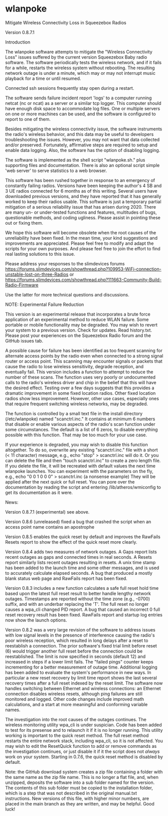 # wlanpoke
Mitigate Wireless Connectivity Loss in Squeezebox Radios

Version 0.8.7.1

Introduction

The wlanpoke software attempts to mitigate the "Wireless Connectivity Loss" issues suffered by the current version Squeezebox Baby radio software. The software periodically tests the wireless network, and if it fails for a while, restarts the wireless system without rebooting. The resulting network outage is under a minute, which may or may not interrupt music playback for a time or until resumed.

Connected ssh sessions frequently stay open during a restart.

The software sends failure incident report 'logs' to a computer running netcat (nc or ncat) as a server or a similar tcp logger. This computer should have enough disk space to accommodate log files. One or multiple servers on one or more machines can be used, and the software is configured to report to one of them.

Besides mitigating the wireless connectivity issue, the software instruments the radio's wireless behavior, and this data may be useful to developers troubleshooting the issues. However, you may not want that data collected and/or preserved. Fortunately, affirmative steps are required to setup and enable data logging. Also, the software has the option of disabling logging.

The software is implemented as the shell script "wlanpoke.sh." plus supporting files and documentation. There is also an optional script simple 'web server' to serve statistics to a web browser.

This software has been rushed together in response to an emergency of constantly failing radios. Versions have been keeping the author's 4 SB and 3 UE radios connected for 6 months as of this writing. Several users have downloaded previous versions, and they have reported that it has generally worked to keep their radios usable. This software is just a temporary partial mitigation of a serious reliability issue that has arisen during 2020. There are many un- or under-tested functions and features, multitudes of bugs, questionable methods, and coding ugliness. Please assist in pointing these out or fixing them.

We hope this software will become obsolete when the root causes of the unreliability have been fixed. In the mean time, your kind suggestions and improvements are appreciated. Please feel free to modify and adapt the scripts for your own purposes. And please feel free to join the effort to find real lasting solutions to this issue.

Please address your responses to the slimdevices forums  https://forums.slimdevices.com/showthread.php?109953-WiFi-connection-unstable-lost-on-three-Radios or https://forums.slimdevices.com/showthread.php?111663-Community-Build-Radio-Firmware

Use the latter for more technical questions and discussions.

NOTE: Experimental Failure Reduction

This version is an experimental release that incorporates a brute force application of an experimental method to reduce WLAN failure. Some portable or mobile functionality may be degraded. You may wish to revert your system to a previous version. Check for updates. Read history.txt. Please post your experiences on the Squeezebox Radio forum and the GitHub issues tab.

A possible cause for failure has been identified as too frequent scanning for alternate access points by the radio even when connected to a strong signal router or access point. This scanning may encounter signals or packets that cause the radio to lose wireless sensitivity, degrade reception, and eventually fail. This version includes a function to attempt to reduce the number of these scans. The function uses very poorly or undocumented calls to the radio's wireless driver and chip in the belief that this will have the desired effect. Testing over a few days suggests that this provides a dramatic improvement in some fixed location radios. Other fixed location radios show less improvement. However, other use cases, especially ones that require frequent switching wireless networks, may be degraded. 

The function is controlled by a small text file in the install directory (/etc/wlanpoke) named "scanctrl.inc." It contains at minimum 6 numbers that disable or enable various aspects of the radio's scan function under some circumstances. The default is a list of 6 zeros, to disable everything possible with this function. That may be too much for your use case.

If your experience is degraded, you may wish to disable this function altogether. To do so, overwrite any existing "scanctrl.inc." file with a short (< 11 character) message, e.g.,
  echo "stop" > scanctrl.inc
will do it. Or you can delete the file and then "touch scanctrl.inc" to create a zero length file. If you delete the file, it will be recreated with default values the next time wlanpoke launches.
You can experiment with the parameters on the fly, e.g., 
  echo "0 0 1 0 0 0" > scanctrl.inc			(a nonsense example)
They will be applied after the next quick or full reset. You can pore over the documentation by reading the script and entering /lib/atheros/wmiconfig to get its documentation as it were.

News:

Version 0.8.7.1 (experimental) see above.

Version 0.8.6 (unreleased) fixed a bug that crashed the script when an access point name contains an apostrophe

Version 0.8.5 enables the quick reset by default and improves the RawFails Resets report to show the effect of the quick reset more clearly.

Version 0.8.4 adds two measures of network outages. A Gaps report lists recent outages as gaps and connected times in real seconds. A Resets report similarly lists recent outages resulting in resets. A unix time stamp has been added to the launch time and some other messages, and is used to accurately calculate elapsed seconds. A bug that produced a mostly blank status web page and RawFails report has been fixed.

Version 0.8.3 includes a new function calculates a safe full reset hold time based upon the latest full reset result to better handle lengthy network outages. Timestamps are reported without the time zone (e.g., -0700) suffix, and with an underbar replacing the 'T'. The full reset no longer causes a wpa_cli changed PID report. A bug that caused an incorrect 0 full reset recovery result has been fixed. RawFails report and startup log entries now show the launch options.

Version 0.8.2 was a very large revision of the software to address issues with low signal levels in the presence of interference causing the radio's poor wireless reception, which resulted in long delays after a reset to reestablish a connection. The prior software's fixed trial limit before reset (6) would trigger another full reset before the connection could be reestablished. The limit is now specified in seconds (default 12) and increased in steps if a lower limit fails. The "failed pings" counter keeps incrementing for a better measurement of outage time. Additional logging has been added to evaluate the system's performance in new ways. In particular a new reset recovery by limit time report shows the last several recovery times after a full reset indexed by the reset limit. The software now handles switching between Ethernet and wireless connections: an Ethernet connection disables wireless resets, although ping failures are still monitored and logged. Other code changes include improved math calculations, and a start at more meaningful and conforming variable names.

The investigation into the root causes of the outages continues. The wireless monitoring utility wpa_cli is under suspician. Code has been added to test for its presense and to relaunch it if it is no longer running. This utility working is important to the quick reset method. The full reset method restarts the entire network stack, including wpa_cli, so it is not affected. You may wish to edit the ResetQuick function to add or remove commands as the investigation continues, or just disable it if it the script does not *always* work on your system. Starting in 0.7.6, the quick reset method is disabled by default.

Note: the GitHub download system creates a zip file containing a folder with the same name as the zip file name. This is no longer a flat file, and, when unzipped, deposits the software into a sub folder named for the version. The contents of this sub folder must be copied to the installation folder, which is a step that was not described in the original manual.txt instructions. New versions of this file, with higher minor numbers, are placed in the main branch as they are written, and may be helpful. Good luck!
